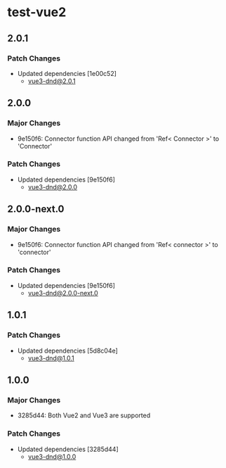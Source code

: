 # test-vue2

## 2.0.1

### Patch Changes

- Updated dependencies [1e00c52]
  - vue3-dnd@2.0.1

## 2.0.0

### Major Changes

- 9e150f6: Connector function API changed from 'Ref< Connector >' to 'Connector'

### Patch Changes

- Updated dependencies [9e150f6]
  - vue3-dnd@2.0.0

## 2.0.0-next.0

### Major Changes

- 9e150f6: Connector function API changed from 'Ref< connector >' to 'connector'

### Patch Changes

- Updated dependencies [9e150f6]
  - vue3-dnd@2.0.0-next.0

## 1.0.1

### Patch Changes

- Updated dependencies [5d8c04e]
  - vue3-dnd@1.0.1

## 1.0.0

### Major Changes

- 3285d44: Both Vue2 and Vue3 are supported

### Patch Changes

- Updated dependencies [3285d44]
  - vue3-dnd@1.0.0
